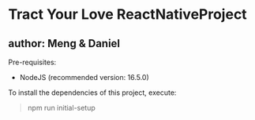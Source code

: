 # Tract Your Love ReactNativeProject
## author: Meng & Daniel

Pre-requisites:
- NodeJS (recommended version: 16.5.0)

To install the dependencies of this project, execute:

> npm run initial-setup

